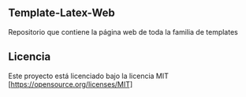 ## Template-Latex-Web
Repositorio que contiene la página web de toda la familia de templates

## Licencia
Este proyecto está licenciado bajo la licencia MIT [https://opensource.org/licenses/MIT]